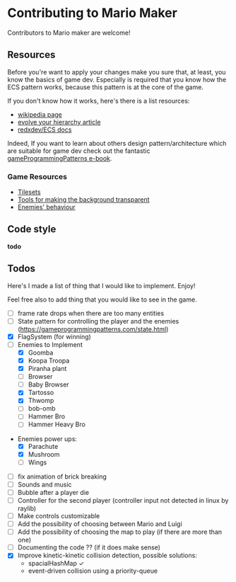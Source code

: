 # Contributing to Mario Maker

Contributors to Mario maker are welcome!

## Resources

Before you're want to apply your changes make you sure that, at least,
you know the basics of game dev. Especially is required that you know how 
the ECS pattern works, because this pattern is at the core of the game.

If you don't know how it works, here's there is a list resources:

- [wikipedia page](https://en.wikipedia.org/wiki/Entity_component_system)
- [evolve your hierarchy article](http://cowboyprogramming.com/2007/01/05/evolve-your-heirachy/)
- [redxdev/ECS docs](https://github.com/redxdev/ECS)

Indeed, If you want to learn about others design pattern/architecture which are suitable for 
game dev check out the fantastic [gameProgrammingPatterns e-book](https://gameprogrammingpatterns.com/contents.html).

### Game Resources

- [Tilesets](https://www.spriters-resource.com/nintendo_switch/supermariomaker2/)
- [Tools for making the background transparent](https://www.photopea.com/)
- [Enemies' behaviour](https://supermariomaker2.fandom.com/wiki/Category:Enemies)

## Code style

**todo**

## Todos

Here's I made a list of thing that I would like to implement. Enjoy!

Feel free also to add thing that you would like to see in the game.

- [ ] frame rate drops when there are too many entities
- [ ] State pattern for controlling the player and the enemies (https://gameprogrammingpatterns.com/state.html)
- [x] FlagSystem (for winning)
- [ ] Enemies to Implement
    - [x] Goomba
    - [x] Koopa Troopa
    - [x] Piranha plant
    - [ ] Browser
    - [ ] Baby Browser
    - [x] Tartosso
    - [x] Thwomp
    - [ ] bob-omb
    - [ ] Hammer Bro
    - [ ] Hammer Heavy Bro
- Enemies power ups:
  - [x] Parachute
  - [x] Mushroom
  - [ ] Wings 
- [ ] fix animation of brick breaking
- [ ] Sounds and music
- [ ] Bubble after a player die
- [ ] Controller for the second player (controller input not detected in linux by raylib)
- [ ] Make controls customizable
- [ ] Add the possibility of choosing between Mario and Luigi
- [ ] Add the possibility of choosing the map to play (if there are more than one)
- [ ] Documenting the code ?? (if it does make sense)
- [x] Improve kinetic-kinetic collision detection, possible solutions:
    - spacialHashMap ✓
    - event-driven collision using a priority-queue